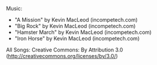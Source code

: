 Music:
- "A Mission" by Kevin MacLeod (incompetech.com)
- "Big Rock" by Kevin MacLeod (incompetech.com)
- "Hamster March" by Kevin MacLeod (incompetech.com)
- "Iron Horse" by Kevin MacLeod (incompetech.com)

All Songs: Creative Commons: By Attribution 3.0 (http://creativecommons.org/licenses/by/3.0/)
